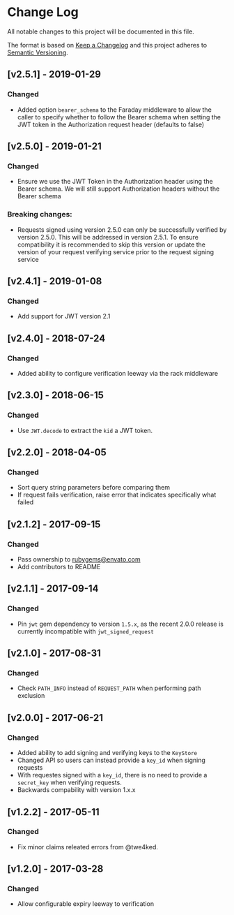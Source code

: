 # Change Log
All notable changes to this project will be documented in this file.

The format is based on [Keep a Changelog](http://keepachangelog.com/)
and this project adheres to [Semantic Versioning](http://semver.org/).

## [v2.5.1] - 2019-01-29

### Changed
- Added option `bearer_schema` to the Faraday middleware to allow the caller to specify whether to follow the Bearer schema when setting the JWT token in the Authorization request header (defaults to false)

## [v2.5.0] - 2019-01-21

### Changed
- Ensure we use the JWT Token in the Authorization header using the Bearer schema. We will still support Authorization headers without the Bearer schema

### Breaking changes:
- Requests signed using version 2.5.0 can only be successfully verified by version 2.5.0. This will be addressed in version 2.5.1. To ensure compatibility it is recommended to skip this version or update the version of your request verifying service prior to the request signing service

## [v2.4.1] - 2019-01-08
### Changed
- Add support for JWT version 2.1

## [v2.4.0] - 2018-07-24
### Changed
- Added ability to configure verification leeway via the rack middleware

## [v2.3.0] - 2018-06-15
### Changed
- Use `JWT.decode` to extract the `kid` a JWT token.

## [v2.2.0] - 2018-04-05
### Changed
- Sort query string parameters before comparing them
- If request fails verification, raise error that indicates specifically what failed

## [v2.1.2] - 2017-09-15
### Changed
- Pass ownership to rubygems@envato.com
- Add contributors to README

## [v2.1.1] - 2017-09-14
### Changed
- Pin `jwt` gem dependency to version `1.5.x`, as the recent 2.0.0 release is currently incompatible with `jwt_signed_request`

## [v2.1.0] - 2017-08-31
### Changed
- Check `PATH_INFO` instead of `REQUEST_PATH` when performing path exclusion

## [v2.0.0] - 2017-06-21
### Changed
- Added ability to add signing and verifying keys to the `KeyStore`
- Changed API so users can instead provide a `key_id` when signing requests
- With requestes signed with a `key_id`, there is no need to provide a `secret_key` when verifying requests.
- Backwards compability with version 1.x.x

## [v1.2.2] - 2017-05-11
### Changed
- Fix minor claims releated errors from @twe4ked.

## [v1.2.0] - 2017-03-28
### Changed
- Allow configurable expiry leeway to verification
